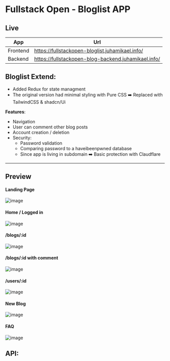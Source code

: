 # Fullstack Open - Bloglist APP

## Live
|App     |Url|
|--------|---|
|Frontend|https://fullstackopen-bloglist.juhamikael.info/|
|Backend|https://fullstackopen-blog-backend.juhamikael.info/|

## Bloglist Extend:
- Added Redux for state managment 
- The original version had minimal styling with Pure CSS ➡️ Replaced with TailwindCSS & shadcn/Ui
  
**Features**:
- Navigation
- User can comment other blog posts
- Account creation / deletion
- Security:
  - Password validation
  - Comparing password to a haveibeenpwned database
  - Since app is living in subdomain ➡️ Basic protection with Claudflare

---

## Preview
#### Landing Page
![image](https://github.com/juhamikael/fullstackopen-bloglist/assets/83360104/8c9b3b9b-ef77-4813-8599-2a2e2291bd6d)
#### Home / Logged in
![image](https://github.com/juhamikael/fullstackopen-bloglist/assets/83360104/577ccd79-046e-4c9a-9f19-d528dbc862d3)
#### /blogs/:id
![image](https://github.com/juhamikael/fullstackopen-bloglist/assets/83360104/24ec17a9-4e7c-46ec-bba2-d980449523e2)
#### /blogs/:id with comment 
![image](https://github.com/juhamikael/fullstackopen-bloglist/assets/83360104/6b63c747-9ba9-427a-b84b-35dbe0cfb4a2)
#### /users/:id
![image](https://github.com/juhamikael/fullstackopen-bloglist/assets/83360104/b0f3e435-d3e7-44bb-8746-b14449caee16)
#### New Blog
![image](https://github.com/juhamikael/fullstackopen-bloglist/assets/83360104/465ecd84-6ce3-4a88-8ad9-2b3657f48b68)
#### FAQ
![image](https://github.com/juhamikael/fullstackopen-bloglist/assets/83360104/602dd045-fb8b-40c7-95d8-0f342e085be9)


## API: 
